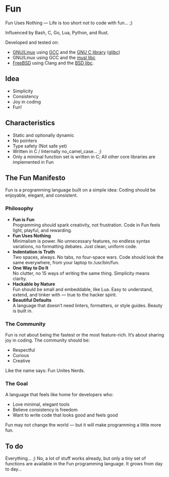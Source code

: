 # Fun

Fun Uses Nothing — Life is too short not to code with fun... ;)

Influenced by Bash, C, Go, Lua, Python, and Rust.

Developed and tested on:

 - [GNU/Linux](https://kernel.org/) using [GCC](https://gcc.gnu.org/) and the [GNU C library](https://www.gnu.org/software/libc/) ([glibc](https://en.wikipedia.org/wiki/Glibc)) 
 - GNU/Linux using GCC and the [musl libc](https://musl.libc.org/)
 - [FreeBSD](https://www.freebsd.org/) using Clang and the [BSD libc](https://en.wikipedia.org/wiki/C_standard_library#BSD_libc).

## Idea

 * Simplicity
 * Consistency
 * Joy in coding
 * Fun!

## Characteristics

 * Static and optionally dynamic
 * No pointers
 * Type safety (Not safe yet)
 * Written in C / Internally no_camel_case... ;)
 * Only a minimal function set is written in C; All other core libraries are implemented in Fun

## The Fun Manifesto

Fun is a programming language built on a simple idea:
Coding should be enjoyable, elegant, and consistent.

### Philosophy

 - **Fun is Fun**<br>
   Programming should spark creativity, not frustration. Code in Fun feels light, playful, and rewarding.
 - **Fun Uses Nothing**<br>
   Minimalism is power. No unnecessary features, no endless syntax variations, no formatting debates. Just clean, uniform code.
 - **Indentation is Truth**<br>
   Two spaces, always. No tabs, no four-space wars. Code should look the same everywhere, from your laptop to /usr/bin/fun.
 - **One Way to Do It**<br>
   No clutter, no 15 ways of writing the same thing. Simplicity means clarity.
 - **Hackable by Nature**<br>
   Fun should be small and embeddable, like Lua. Easy to understand, extend, and tinker with — true to the hacker spirit.
 - **Beautiful Defaults**<br>
   A language that doesn’t need linters, formatters, or style guides. Beauty is built in.

### The Community

Fun is not about being the fastest or the most feature-rich. It’s about sharing joy in coding. The community should be:

 - Respectful
 - Curious
 - Creative

Like the name says: Fun Unites Nerds.

### The Goal

A language that feels like home for developers who:

 - Love minimal, elegant tools
 - Believe consistency is freedom
 - Want to write code that looks good and feels good

Fun may not change the world — but it will make programming a little more fun.

## To do

Everything... ;) No, a lot of stuff works already, but only a tiny set of functions are available in the Fun programming language. It grows from day to day...